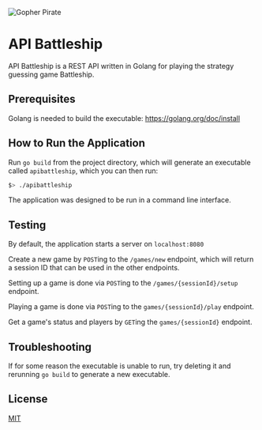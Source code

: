 ![Gopher Pirate](https://img.devrant.com/devrant/rant/r_557673_5ZQ9F.jpg)

# API Battleship

API Battleship is a REST API written in Golang for playing the strategy guessing game Battleship.

## Prerequisites

Golang is needed to build the executable: https://golang.org/doc/install

## How to Run the Application

Run `go build` from the project directory, which will generate an executable called `apibattleship`, which you can then run:

```bash
$> ./apibattleship
```

The application was designed to be run in a command line interface.

## Testing

By default, the application starts a server on `localhost:8080`

Create a new game by `POST`ing to the `/games/new` endpoint, which will return a session ID that can be used in the other endpoints.

Setting up a game is done via `POST`ing to the `/games/{sessionId}/setup` endpoint.

Playing a game is done via `POST`ing to the `games/{sessionId}/play` endpoint.

Get a game's status and players by `GET`ing the `games/{sessionId}` endpoint.


## Troubleshooting

If for some reason the executable is unable to run, try deleting it and rerunning `go build` to generate a new executable.

## License
[MIT](https://choosealicense.com/licenses/mit/)